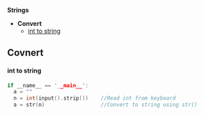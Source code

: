 **Strings**
- **Convert**
  - [int to string](#c1)


## Covnert
#### int to string
```c
if __name__ == '__main__':
  a = ""
  n = int(input().strip())    //Read int from keyboard
  a = str(n)                  //Convert to string using str()
```
